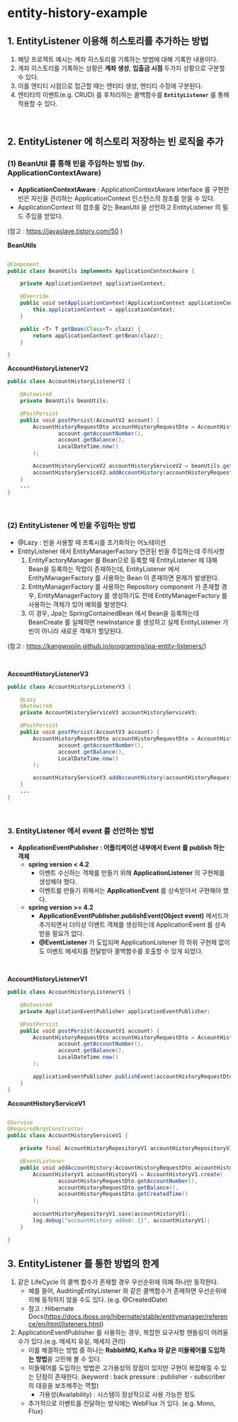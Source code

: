 # entity-history-example

## 1. EntityListener 이용해 히스토리를 추가하는 방법

1. 해당 프로젝트 예시는 계좌 히스토리를 기록하는 방법에 대해 기록한 내용이다.
2. 계좌 히스토리를 기록하는 상황은 **계좌 생성**, **입출금 시점** 두가지 상황으로 구분할 수 있다.
3. 이를 엔티티 시점으로 접근할 때는 엔티티 생성, 엔티티 수정에 구분된다.
4. 엔티티의 이벤트(e.g. CRUD) 를 후처리하는 콜백함수를 **`EntityListener`** 를 통해 적용할 수 있다.

<br>

## 2. EntityListener 에 히스토리 저장하는 빈 로직을 추가

### (1) BeanUtil 를 통해 빈을 주입하는 방법 (by. ApplicationContextAware)

- **ApplicationContextAware** : ApplicationContextAware interface 를 구현한 빈은 자신을 관리하는 ApplicationContext 인스턴스의 참조를 얻을 수
  있다.
- ApplicationContext 의 참조를 갖는 BeanUtil 을 선언하고 EntityListener 의 필드 주입을 받았다.

(참고 : https://javaslave.tistory.com/50 )

**BeanUtils**

```java

@Component
public class BeanUtils implements ApplicationContextAware {

    private ApplicationContext applicationContext;

    @Override
    public void setApplicationContext(ApplicationContext applicationContext) throws BeansException {
        this.applicationContext = applicationContext;
    }

    public <T> T getBean(Class<T> clazz) {
        return applicationContext.getBean(clazz);
    }

}
```

**AccountHistoryListenerV2**

```java
public class AccountHistoryListenerV2 {

    @Autowired
    private BeanUtils beanUtils;

    @PostPersist
    public void postPersist(AccountV2 account) {
        AccountHistoryRequestDto accountHistoryRequestDto = AccountHistoryRequestDto.create(
                account.getAccountNumber(),
                account.getBalance(),
                LocalDateTime.now()
        );

        AccountHistoryServiceV2 accountHistoryServiceV2 = beanUtils.getBean(AccountHistoryServiceV2.class);
        accountHistoryServiceV2.addAccountHistory(accountHistoryRequestDto);
    }
    ...
}

```

<br>

### (2) EntityListener 에 빈을 주입하는 방법

- @Lazy : 빈을 사용할 때 프록시를 초기화하는 어노테이션
- EntityListener 에서 EntityManagerFactory 연관된 빈을 주입하는데 주의사항
  1. EntityFactoryManager 를 Bean으로 등록할 때 EntityListener 에 대해 Bean을 등록하는
    작업이 존재하는데, EntityListener 에서 EntityManagerFactory 를 사용하는 Bean 이 존재하면 문제가 발생한다. 
  2. EntityManagerFactory 를 사용하는 Repository component 가 존재할 경우, EntityManagerFactory 를 생성하기도
    전에 EntityManagerFactory 를 사용하는 객체가 있어 예외를 발생한다.
  3. 이 경우, Jpa는 SpringContainedBean 에서 Bean을 등록하는데 BeanCreate 를 실패하면 newInstance 를 생성하고 실제 
    EntityListener 가 빈이 아니라 새로운 객체가 할당된다.

(참고 : https://kangwoojin.github.io/programing/jpa-entity-listeners/)

<br>

**AccountHistoryListenerV3**

```java
public class AccountHistoryListenerV3 {

    @Lazy
    @Autowired
    private AccountHistoryServiceV3 accountHistoryServiceV3;

    @PostPersist
    public void postPersist(AccountV3 account) {
        AccountHistoryRequestDto accountHistoryRequestDto = AccountHistoryRequestDto.create(
                account.getAccountNumber(),
                account.getBalance(),
                LocalDateTime.now()
        );

        accountHistoryServiceV3.addAccountHistory(accountHistoryRequestDto);
    }
    ...    
}

```

<br>

### 3. EntityListener 에서 event 를 선언하는 방법

- **ApplicationEventPublisher : 어플리케이션 내부에서 Event 를 publish 하는 객체**
    - **spring version < 4.2**
        - 이벤트 수신하는 객체를 만들기 위해 **ApplicationListener<T>** 의 구현체를 생성해야 했다.
        - 이벤트를 만들기 위해서는 **ApplicationEvent** 를 상속받아서 구현해야 했다.
    - **spring version >= 4.2**
        - **ApplicationEventPublisher.publishEvent(Object event)** 메서드가 추가되면서
          더이상 이벤트 객체를 생성하는데 ApplicationEvent 를 상속받을 필요가 없다.
        - **@EventListener** 가 도입되며 ApplicationListener<T> 의 하위 구현체 없이도
          이벤트 메세지를 전달받아 콜백함수를 호출할 수 있게 되었다.

<br>

**AccountHistoryListenerV1**

```java
public class AccountHistoryListenerV1 {

    @Autowired
    private ApplicationEventPublisher applicationEventPublisher;

    @PostPersist
    public void postPersist(AccountV1 account) {
        AccountHistoryRequestDto accountHistoryRequestDto = AccountHistoryRequestDto.create(
                account.getAccountNumber(),
                account.getBalance(),
                LocalDateTime.now()
        );

        applicationEventPublisher.publishEvent(accountHistoryRequestDto);
    }
}
```

**AccountHistoryServiceV1**

```java

@Service
@RequiredArgsConstructor
public class AccountHistoryServiceV1 {

    private final AccountHistoryRepositoryV1 accountHistoryRepositoryV1;

    @EventListener
    public void addAccountHistory(AccountHistoryRequestDto accountHistoryRequestDto) {
        AccountHistoryV1 accountHistoryV1 = AccountHistoryV1.create(
                accountHistoryRequestDto.getAccountNumber(),
                accountHistoryRequestDto.getBalance(),
                accountHistoryRequestDto.getCreatedTime()
        );
        
        accountHistoryRepositoryV1.save(accountHistoryV1);
        log.debug("accountHistory added: {}", accountHistoryV1);
    }

}
```

## 3. EntityListener 를 통한 방법의 한계

1. 같은 LifeCycle 의 콜백 함수가 존재할 경우 우선순위에 의해 하나만 동작한다.
   - 예를 들어, AuditingEntityListener 와 같은 콜백함수가 존재하면 우선순위에 의해 동작하지 않을 수도 있다.
    (e.g. @CreatedDate)
   - 참고 : Hibernate Docs(https://docs.jboss.org/hibernate/stable/entitymanager/reference/en/html/listeners.html)
2. ApplicationEventPublisher 를 사용하는 경우, 복잡한 요구사항 핸들링이 어려울 수가 있다.(e.g. 메세지 유실, 메세지 관리)
   - 이를 해결하는 방법 중 하나는 **RabbitMQ, Kafka 와 같은 미들웨어를 도입하는 방법**을 고민해 볼 수 있다.
   - 미들웨어를 도입하는 방법은 고가용성의 장점이 있지만 구현이 복잡해질 수 있는 단점이 존재한다.
     (keyword : back pressure : publisher - subscriber 의 대응을 보조해주는 역할)
     - 가용성(Availability) : 시스템이 정상적으로 사용 가능한 정도
   - 추가적으로 이벤트를 전달하는 방식에는 WebFlux 가 있다. (e.g. Mono, Flux)
<br>